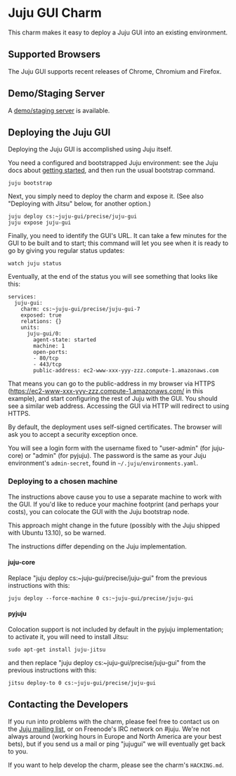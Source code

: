 <!--
README.md
Copyright 2013 Canonical Ltd.
This work is licensed under the Creative Commons Attribution-Share Alike 3.0
Unported License. To view a copy of this license, visit
http://creativecommons.org/licenses/by-sa/3.0/ or send a letter to Creative
Commons, 171 Second Street, Suite 300, San Francisco, California, 94105, USA.
-->

# Juju GUI Charm #

This charm makes it easy to deploy a Juju GUI into an existing environment.

## Supported Browsers ##

The Juju GUI supports recent releases of Chrome, Chromium and Firefox.

## Demo/Staging Server ##

A [demo/staging server](http://uistage.jujucharms.com:8080/) is available.

## Deploying the Juju GUI ##

Deploying the Juju GUI is accomplished using Juju itself.

You need a configured and bootstrapped Juju environment: see the Juju docs
about [getting started](https://juju.ubuntu.com/docs/getting-started.html),
and then run the usual bootstrap command.

    juju bootstrap

Next, you simply need to deploy the charm and expose it.  (See also "Deploying
with Jitsu" below, for another option.)

    juju deploy cs:~juju-gui/precise/juju-gui
    juju expose juju-gui

Finally, you need to identify the GUI's URL. It can take a few minutes for the
GUI to be built and to start; this command will let you see when it is ready
to go by giving you regular status updates:

    watch juju status

Eventually, at the end of the status you will see something that looks like
this:

    services:
      juju-gui:
        charm: cs:~juju-gui/precise/juju-gui-7
        exposed: true
        relations: {}
        units:
          juju-gui/0:
            agent-state: started
            machine: 1
            open-ports:
            - 80/tcp
            - 443/tcp
            public-address: ec2-www-xxx-yyy-zzz.compute-1.amazonaws.com

That means you can go to the public-address in my browser via HTTPS
(https://ec2-www-xxx-yyy-zzz.compute-1.amazonaws.com/ in this example), and
start configuring the rest of Juju with the GUI.  You should see a similar
web address.  Accessing the GUI via HTTP will redirect to using HTTPS.

By default, the deployment uses self-signed certificates. The browser will ask
you to accept a security exception once.

You will see a login form with the username fixed to "user-admin" (for juju-
core) or "admin" (for pyjuju). The password is the same as your Juju
environment's `admin-secret`, found in `~/.juju/environments.yaml`.

### Deploying to a chosen machine ###

The instructions above cause you to use a separate machine to work with the
GUI.  If you'd like to reduce your machine footprint (and perhaps your costs),
you can colocate the GUI with the Juju bootstrap node.

This approach might change in the future (possibly with the Juju shipped with
Ubuntu 13.10), so be warned.

The instructions differ depending on the Juju implementation.

#### juju-core ####

Replace "juju deploy cs:~juju-gui/precise/juju-gui" from the previous
instructions with this:

    juju deploy --force-machine 0 cs:~juju-gui/precise/juju-gui

#### pyjuju ####

Colocation support is not included by default in the pyjuju implementation; to
activate it, you will need to install Jitsu:

    sudo apt-get install juju-jitsu

and then replace "juju deploy cs:~juju-gui/precise/juju-gui" from the previous
instructions with this:

    jitsu deploy-to 0 cs:~juju-gui/precise/juju-gui

## Contacting the Developers ##

If you run into problems with the charm, please feel free to contact us on the
[Juju mailing list](https://lists.ubuntu.com/mailman/listinfo/juju), or on
Freenode's IRC network on #juju.  We're not always around (working hours in
Europe and North America are your best bets), but if you send us a mail or
ping "jujugui" we will eventually get back to you.

If you want to help develop the charm, please see the charm's `HACKING.md`.
